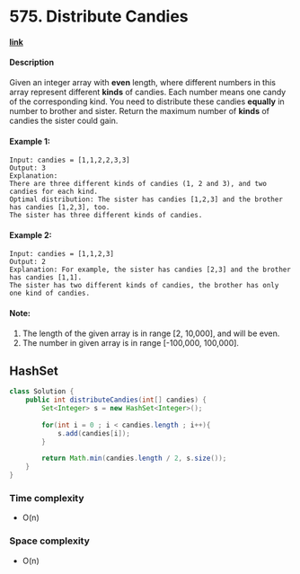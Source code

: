 # 575. Distribute Candies

#### [link](https://leetcode.com/problems/distribute-candies/) 

#### Description
Given an integer array with **even** length, where different numbers in this array represent different **kinds** of candies. Each number means one candy of the corresponding kind. You need to distribute these candies **equally** in number to brother and sister. Return the maximum number of **kinds** of candies the sister could gain.

#### Example 1:
```
Input: candies = [1,1,2,2,3,3]
Output: 3
Explanation:
There are three different kinds of candies (1, 2 and 3), and two candies for each kind.
Optimal distribution: The sister has candies [1,2,3] and the brother has candies [1,2,3], too. 
The sister has three different kinds of candies. 
```
#### Example 2:
```
Input: candies = [1,1,2,3]
Output: 2
Explanation: For example, the sister has candies [2,3] and the brother has candies [1,1]. 
The sister has two different kinds of candies, the brother has only one kind of candies. 
```

#### Note:
1. The length of the given array is in range [2, 10,000], and will be even.
2. The number in given array is in range [-100,000, 100,000].

## HashSet
```java
class Solution {
    public int distributeCandies(int[] candies) {
        Set<Integer> s = new HashSet<Integer>();
        
        for(int i = 0 ; i < candies.length ; i++){
            s.add(candies[i]);
        }
        
        return Math.min(candies.length / 2, s.size());
    }
}
```

### Time complexity
* O(n)
### Space complexity
* O(n)